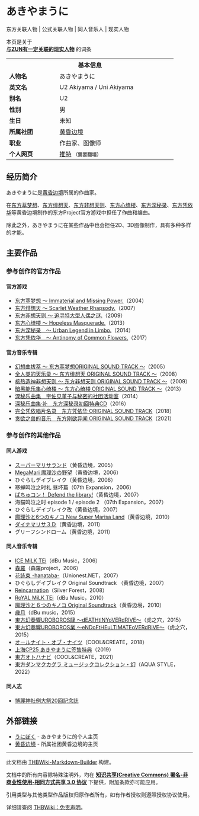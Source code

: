 # あきやまうに

<!-- source html: G:\repos\THBWiki-Markdown-Builder\THBWikiMarkdown\Temp\main\8\88\ns0%3A%E3%81%82%E3%81%8D%E3%82%84%E3%81%BE%E3%81%86%E3%81%AB.html -->

东方关联人物 | 公式关联人物 | 同人音乐人 | 现实人物

本页是关于  
 **[与ZUN有一定关联的现实人物](./东方关联人物列表.md)** 的词条
<table><tbody><tr><th colspan="2">基本信息</th></tr><tr><td style="width:120px"><b>人物名</b></td><td style="min-width:300px">あきやまうに</td></tr><tr><td><b>英文名</b></td><td>U2 Akiyama / Uni Akiyama</td></tr><tr><td><b>别名</b></td><td>U2</td></tr><tr><td><b>性别</b></td><td>男</td></tr><tr><td><b>生日</b></td><td>未知</td></tr><tr><td><b>所属社团</b></td><td><a href="./黄昏边境.md" title="黄昏边境">黄昏边境</a></td></tr><tr><td><b>职业</b></td><td>作曲家、图像师</td></tr><tr><td><b>个人网页</b></td><td><a rel="nofollow" class="external text" href="https://twitter.com/u2aki">推特</a> <span style="font-family: sans-serif; cursor: default; color:#555; font-size: 0.8em; bottom: 0.1em; font-weight: bold;" title="连接到需要翻墙网页">（需要翻墙）</span></td></tr></tbody></table>



## 经历简介
  
あきやまうに是[黄昏边境](./黄昏边境.md)所属的作曲家。  

在[东方萃梦想](./东方萃梦想.md)、[东方绯想天](./东方绯想天.md)、[东方非想天则](./东方非想天则.md)、[东方心绮楼](./东方心绮楼.md)、[东方深秘录](./东方深秘录.md)、[东方凭依华](./东方凭依华.md)等黄昏边境制作的东方Project官方游戏中担任了作曲和编曲。  

除此之外，あきやまうに在某些作品中也会担任2D、3D图像制作，具有多种多样的才能。
  


## 主要作品

### 参与创作的官方作品

#### 官方游戏
- [东方萃梦想 ～ Immaterial and Missing Power.](./东方萃梦想.md)（2004）
- [东方绯想天 ～ Scarlet Weather Rhapsody.](./东方绯想天.md)（2007）
- [东方非想天则 ～ 追寻特大型人偶之谜.](./东方非想天则.md)（2009）
- [东方心绮楼 ～ Hopeless Masquerade.](./东方心绮楼.md)（2013）
- [东方深秘录　～ Urban Legend in Limbo.](./东方深秘录.md)（2014）
- [东方凭依华　～ Antinomy of Common Flowers.](./东方凭依华.md)（2017）


#### 官方音乐专辑
- [幻想曲拔萃 ～ 东方萃梦想ORIGINAL SOUND TRACK ～](./幻想曲拔萃.md)（2005）
- [全人类的天乐录 ～ 东方绯想天 ORIGINAL SOUND TRACK ～](./全人类的天乐录.md)（2008）
- [核热造神非想天则 ～ 东方非想天则 ORIGINAL SOUND TRACK ～](./核热造神非想天则.md)（2009）
- [暗黑能乐集心绮楼 ～ 东方心绮楼 ORIGINAL SOUND TRACK ～](./暗黑能乐集心绮楼.md)（2013）
- [深秘乐曲集　宇佐见堇子与秘密的社团活动室](./深秘乐曲集.md)（2014）
- [深秘乐曲集·补　东方深秘录初回特典CD](./深秘乐曲集·补.md)（2016）
- [完全凭依唱片名录　东方凭依华 ORIGINAL SOUND TRACK](./完全凭依唱片名录.md)（2018）
- [贪欲之兽的音乐　东方刚欲异闻 ORIGINAL SOUND TRACK](./贪欲之兽的音乐.md)（2021）


### 参与创作的其他作品

#### 同人游戏
- [スーパーマリサランド](./MarisaLa_スーパーマリサランド.md)（黄昏边境，2005）
- [MegaMari 魔理沙の野望](./MegaMari_魔理沙の野望.md)（黄昏边境，2006）
- ひぐらしデイブレイク（黄昏边境，2006）
- 寒蝉鸣泣之时礼 昼坏篇（07th Expansion，2006）
- [ぱちゅコン！ Defend the library!](./ぱちゅコン！_Defend_the_library!.md)（黄昏边境，2007）
- 海猫鸣泣之时 episode 1 / episode 2 （07th Expansion，2007）
- ひぐらしデイブレイク改（黄昏边境，2007）
- [魔理沙と6つのキノコ New Super Marisa Land](./魔理沙と６つのキノコ.md)（黄昏边境，2010）
- [ダイナマリサ３Ｄ](./ダイナマリサ３Ｄ.md)（黄昏边境，2011）
- グリーフシンドローム（黄昏边境，2011）


#### 同人音乐专辑
- [ICE MiLK TEi](./iCE_MiLK_TEi.md)（dBu Music，2006）
- [森羅](./森羅（Unionest.NET）.md)（森羅project，2006）
- [花詠束 -hanataba-](./花詠束.md)（Unionest.NET，2007）
- ひぐらしデイブレイク Original Soundtrack （黄昏边境，2007）
- [Reincarnation](./Reincarnation（Silver_Forest）.md)（Silver Forest，2008）
- [RoYAL MiLK TEi](./RoYAL_MiLK_TEi.md)（dBu Music，2010）
- [魔理沙と６つのキノコ Original Soundtrack](./魔理沙と6つのキノコ_ORIGINAL_SOUNDTRACK.md)（黄昏边境，2010）
- [歳月](./歳月.md)（dBu music，2015）
- [東方幻奏響UROBOROS肆 ～dEATHtINYoVERdRIVE～](./東方幻奏響UROBOROS肆_～dEATHtINYoVERdRIVE～.md)（虎之穴，2015）
- [東方幻奏響UROBOROS業 ～eNDoFtHEuLTIMATEoVERdRIVE～](./東方幻奏響UROBOROS業_～eNDoFtHEuLTIMATEoVERdRIVE～.md)（虎之穴，2015）
- [オールナイト・オブ・ナイツ](./オールナイト・オブ・ナイツ.md)（COOL&amp;CREATE，2018）
- [上海CP25 あきやまうに签售特典](./上海CP25_あきやまうに签售特典.md)（2019）
- [東方オトハナビ](./東方オトハナビ.md)（COOL&amp;CREATE，2021）
- [東方ダンマクカグラ ミュージックコレクション・幻](./東方ダンマクカグラ_ミュージックコレクション・幻.md)（AQUA STYLE，2022）


#### 同人志
- [博麗神社例大祭20回記念誌](./博麗神社例大祭20回記念誌.md)


## 外部链接
- [うにぼく](http://u-2.skr.jp/index.html) - あきやまうに的个人主页
- [黄昏边境](http://www.tasofro.net/) - 所属社团黄昏边境的主页





---

此文档由 [THBWiki-Markdown-Builder](https://github.com/Delsin-Yu/THBWiki-Markdown-Builder) 构建。

文档中的所有内容除特殊注明外，均在 [**知识共享(Creative Commons) 署名-非商业性使用-相同方式共享 3.0 协议**](https://creativecommons.org/licenses/by-sa/3.0/deed.zh-hans) 下提供，附加条款亦可能应用。

引用类型与其他类型作品版权归原作者所有，如有作者授权则遵照授权协议使用。

详细请查阅 [THBWiki：免责声明](https://thbwiki.cc/THBWiki:%E5%85%8D%E8%B4%A3%E5%A3%B0%E6%98%8E)。

